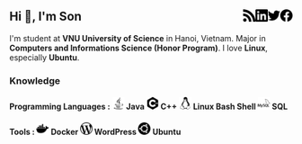 ## Hi 👋, I'm Son [<img width="22px" alt="Facebook" align="right" src="./assets/facebook.svg"/>][facebook] [<img width="22px" alt="Twitter" align="right" src="./assets/twitter.svg"/>][twitter] [<img width="22px" alt="LinkedIn" align="right" src="./assets/linkedin.svg"/>][linkedin] [<img width="22px" alt="WordPress" align="right" src="./assets/rss.svg"/>][rss]

I'm student at **VNU University of Science** in Hanoi, Vietnam. Major in **Computers and Informations Science (Honor Program)**. I love **Linux**, especially **Ubuntu**.

### Knowledge   

#### Programming Languages : [<img width="22px" alt="Java" src="./assets/java.svg"/>][none] Java    [<img width="22px" alt="CPP" src="./assets/cplusplus.svg"/>][none] C++    [<img width="22px" alt="Linux" src="./assets/linux.svg"/>][none] Linux Bash Shell    [<img width="22px" alt="MySQL" src="./assets/mysql.svg"/>][none] SQL

#### Tools : [<img width="22px" alt="Docker" src="./assets/docker.svg"/>][none] Docker    [<img width="22px" alt="WordPress" src="./assets/wordpress.svg"/>][none] WordPress    [<img width="22px" alt="Ubuntu" src="./assets/ubuntu.svg"/>][none] Ubuntu

[facebook]:https://www.facebook.com/vosxvo
[twitter]:https://twitter.com/vosxvo
[linkedin]:https://www.linkedin.com/in/vosxvo
[rss]:https://vosxvo.com
[none]:#

<!--
**vosxvo/vosxvo** is a ✨ _special_ ✨ repository because its `README.md` (this file) appears on your GitHub profile.

Here are some ideas to get you started:

- 🔭 I’m currently working on ...
- 🌱 I’m currently learning ...
- 👯 I’m looking to collaborate on ...
- 🤔 I’m looking for help with ...
- 💬 Ask me about ...
- 📫 How to reach me: ...
- 😄 Pronouns: ...
- ⚡ Fun fact: ...
-->
